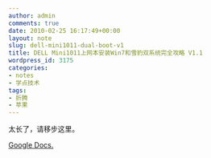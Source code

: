 ```yaml
---
author: admin
comments: true
date: 2010-02-25 16:17:49+00:00
layout: note
slug: dell-mini1011-dual-boot-v1
title: DELL Mini1011上网本安装Win7和雪豹双系统完全攻略 V1.1
wordpress_id: 3175
categories:
- notes
- 学点技术
tags:
- 折腾
- 苹果
---
```


太长了，请移步这里。

[Google Docs.](http://docs.google.com/Doc?docid=0ATevAD9DAqdEYWpjanhiZG43ZzVzXzEzM2N3MmgyZ2hz&hl=en) 


